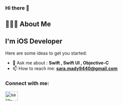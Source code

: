 ### Hi there 👋

<h2 align="left">👩🏻‍💻 About Me</h3>
<h2 align="left">I'm iOS Developer</h3>

Here are some ideas to get you started:

- 💬 Ask me about :  **Swift , Swift UI , Objective-C**
- 📫 How to reach me:  **sara.mady9440@gmail.com**


<h3 align="left">Connect with me:</h3>
<p align="left">
  
<a href="https://www.linkedin.com/in/sara-ashraf-7ba684147/" target="blank"><img align="center" src="https://raw.githubusercontent.com/rahuldkjain/github-profile-readme-generator/master/src/images/icons/Social/linked-in-alt.svg" alt="sara-ashraf-7ba684147/" height="30" width="40" /></a>
  
</p>
